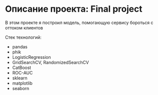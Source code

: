 # Описание проекта: Final project

В этом проекте я построил модель, помогающую сервису бороться с оттоком клиентов

Стек технологий:
* pandas
* phik
* LogisticRegression
* GridSearchCV, RandomizedSearchCV
* CatBoost
* ROC-AUC
* sklearn
* matplotlib
* seaborn